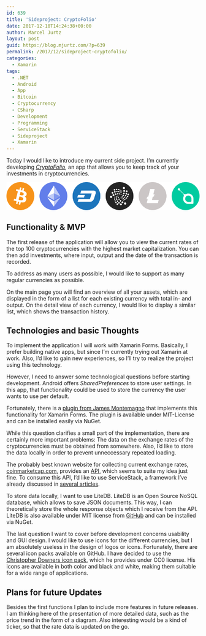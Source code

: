 ```yaml
---
id: 639
title: 'Sideproject: CryptoFolio'
date: 2017-12-10T14:24:38+00:00
author: Marcel Jurtz
layout: post
guid: https://blog.mjurtz.com/?p=639
permalink: /2017/12/sideproject-cryptofolio/
categories:
  - Xamarin
tags:
  - .NET
  - Android
  - App
  - Bitcoin
  - Cryptocurrency
  - CSharp
  - Development
  - Programming
  - ServiceStack
  - Sideproject
  - Xamarin
---
```

Today I would like to introduce my current side project. I&#8217;m currently developing [_CryptoFolio_](https://github.com/MarcelJurtz/CryptoFolio), an app that allows you to keep track of your investments in cryptocurrencies.

![Cryptocoin Logos](/assets/2017/cryptofolio.png)

## Functionality & MVP

The first release of the application will allow you to view the current rates of the top 100 cryptocurrencies with the highest market capitalization. You can then add investments, where input, output and the date of the transaction is recorded.

To address as many users as possible, I would like to support as many regular currencies as possible.

On the main page you will find an overview of all your assets, which are displayed in the form of a list for each existing currency with total in- and output. On the detail view of each currency, I would like to display a similar list, which shows the transaction history.

## Technologies and basic Thoughts

To implement the application I will work with Xamarin Forms. Basically, I prefer building native apps, but since I&#8217;m currently trying out Xamarin at work. Also, I&#8217;d like to gain new experiences, so I&#8217;ll try to realize the project using this technology.

However, I need to answer some technological questions before starting development. Android offers _SharedPreferences_ to store user settings. In this app, that functionality could be used to store the currency the user wants to use per default.

Fortunately, there is a [plugin from James Montemagno](https://github.com/jamesmontemagno/SettingsPlugin) that implements this functionality for Xamarin Forms. The plugin is available under MIT-License and can be installed easily via NuGet.

While this question clarifies a small part of the implementation, there are certainly more important problems: The data on the exchange rates of the cryptocurrencies must be obtained from somewhere. Also, I&#8217;d like to store the data locally in order to prevent unneccessary repeated loading.

The probably best known website for collecting current exchange rates, [coinmarketcap.com](https://coinmarketcap.com/), provides an [API](https://coinmarketcap.com/api/), which seems to suite my idea just fine. To consume this API, I&#8217;d like to use ServiceStack, a framework I&#8217;ve already discussed in [several articles](https://blog.mjurtz.com/2017/11/what-is-servicestack/).

To store data locally, I want to use LiteDB. LiteDB is an Open Source NoSQL database, which allows to save JSON documents. This way, I can theoretically store the whole response objects which I receive from the API. LiteDB is also available under MIT license from [GitHub](https://github.com/mbdavid/LiteDB) and can be installed via NuGet.

The last question I want to cover before development concerns usability and GUI design. I would like to use icons for the different currencies, but I am absolutely useless in the design of logos or icons. Fortunately, there are several icon packs available on GitHub. I have decided to use the [Christopher Downers icon pack](https://github.com/cjdowner/cryptocurrency-icons), which he provides under CC0 license. His icons are available in both color and black and white, making them suitable for a wide range of applications.

## Plans for future Updates

Besides the first functions I plan to include more features in future releases. I am thinking here of the presentation of more detailed data, such as the price trend in the form of a diagram. Also interesting would be a kind of ticker, so that the rate data is updated on the go.